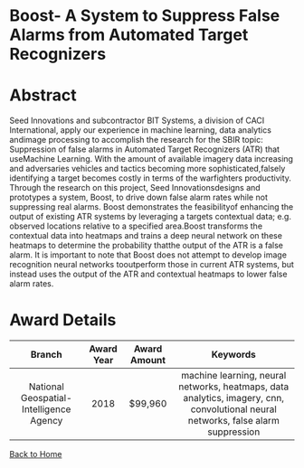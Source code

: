 
Boost- A System to Suppress False Alarms from Automated Target Recognizers
==========================================================================

# Abstract


Seed Innovations and subcontractor BIT Systems, a division of CACI International, apply our experience in machine learning, data analytics andimage processing to accomplish the research for the SBIR topic: Suppression of false alarms in Automated Target Recognizers (ATR) that useMachine Learning. With the amount of available imagery data increasing and adversaries vehicles and tactics becoming more sophisticated,falsely identifying a target becomes costly in terms of the warfighters productivity. Through the research on this project, Seed Innovationsdesigns and prototypes a system, Boost, to drive down false alarm rates while not suppressing real alarms. Boost demonstrates the feasibilityof enhancing the output of existing ATR systems by leveraging a targets contextual data; e.g. observed locations relative to a specified area.Boost transforms the contextual data into heatmaps and trains a deep neural network on these heatmaps to determine the probability thatthe output of the ATR is a false alarm. It is important to note that Boost does not attempt to develop image recognition neural networks tooutperform those in current ATR systems, but instead uses the output of the ATR and contextual heatmaps to lower false alarm rates.  

# Award Details

|Branch|Award Year|Award Amount|Keywords|
| :---: | :---: | :---: | :---: |
|National Geospatial-Intelligence Agency|2018|$99,960|machine learning, neural networks, heatmaps, data analytics, imagery, cnn, convolutional neural networks, false alarm suppression|
  
  


[Back to Home](https://github.com/chrischow/dod_sbir_awards#2252)